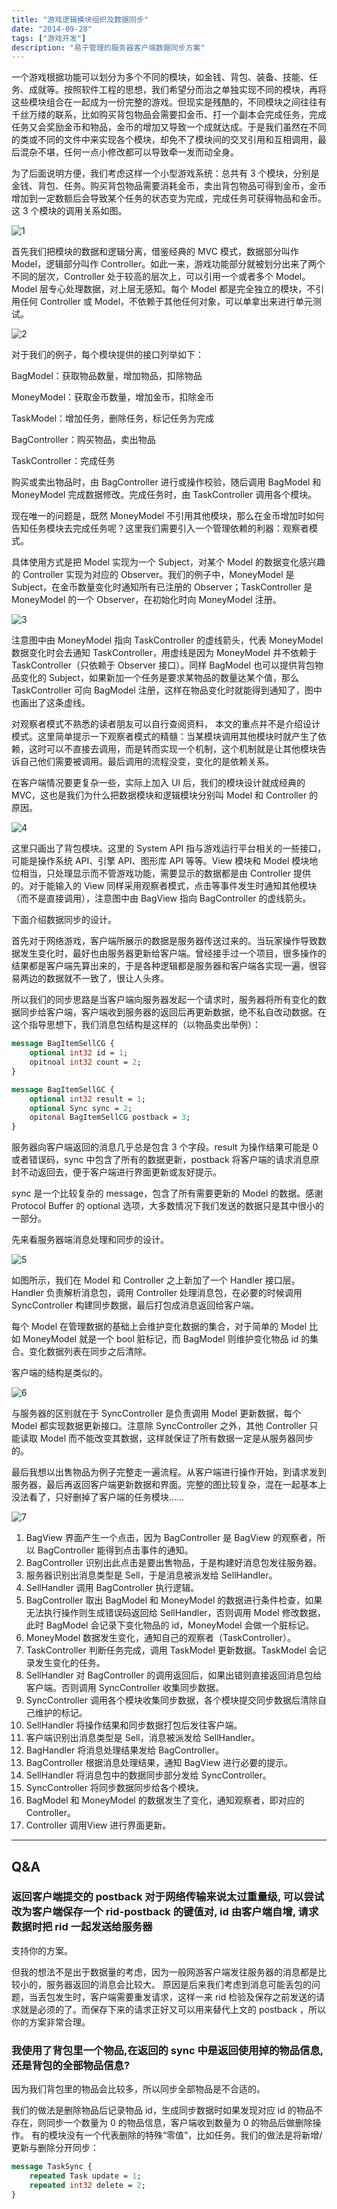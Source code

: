 ```yaml
---
title: "游戏逻辑模块组织及数据同步"
date: "2014-09-28"
tags: ["游戏开发"]
description: "易于管理的服务器客户端数据同步方案"
---
```


一个游戏根据功能可以划分为多个不同的模块，如金钱、背包、装备、技能、任务、成就等。按照软件工程的思想，我们希望分而治之单独实现不同的模块，再将这些模块组合在一起成为一份完整的游戏。但现实是残酷的，不同模块之间往往有千丝万缕的联系，比如购买背包物品会需要扣金币、打一个副本会完成任务，完成任务又会奖励金币和物品，金币的增加又导致一个成就达成。于是我们虽然在不同的类或不同的文件中来实现各个模块，却免不了模块间的交叉引用和互相调用，最后混杂不堪，任何一点小修改都可以导致牵一发而动全身。

为了后面说明方便，我们考虑这样一个小型游戏系统：总共有 3 个模块，分别是金钱、背包、任务。购买背包物品需要消耗金币，卖出背包物品可得到金币，金币增加到一定数额后会导致某个任务的状态变为完成，完成任务可获得物品和金币。这 3 个模块的调用关系如图。

![1](/assets/img/module-sync-1.png)
 

首先我们把模块的数据和逻辑分离，借鉴经典的 MVC 模式，数据部分叫作 Model，逻辑部分叫作 Controller。如此一来，游戏功能部分就被划分出来了两个不同的层次，Controller 处于较高的层次上，可以引用一个或者多个 Model。Model 层专心处理数据，对上层无感知。每个 Model 都是完全独立的模块，不引用任何 Controller 或 Model，不依赖于其他任何对象，可以单拿出来进行单元测试。

![2](/assets/img/module-sync-2.png)

对于我们的例子，每个模块提供的接口列举如下：

BagModel：获取物品数量，增加物品，扣除物品

MoneyModel：获取金币数量，增加金币，扣除金币

TaskModel：增加任务，删除任务，标记任务为完成

BagController：购买物品，卖出物品

TaskController：完成任务

购买或卖出物品时，由 BagController 进行或操作校验，随后调用 BagModel 和 MoneyModel 完成数据修改。完成任务时，由 TaskController 调用各个模块。

现在唯一的问题是，既然 MoneyModel 不引用其他模块，那么在金币增加时如何告知任务模块去完成任务呢？这里我们需要引入一个管理依赖的利器：观察者模式。

具体使用方式是把 Model 实现为一个 Subject，对某个 Model 的数据变化感兴趣的 Controller 实现为对应的 Observer。我们的例子中，MoneyModel 是 Subject，在金币数量变化时通知所有已注册的 Observer；TaskController 是 MoneyModel 的一个 Observer，在初始化时向 MoneyModel 注册。

![3](/assets/img/module-sync-3.png)

注意图中由 MoneyModel 指向 TaskController 的虚线箭头，代表 MoneyModel 数据变化时会去通知 TaskController，用虚线是因为 MoneyModel 并不依赖于 TaskController（只依赖于 Observer 接口）。同样 BagModel 也可以提供背包物品变化的 Subject，如果新加一个任务是要求某物品的数量达某个值，那么 TaskController 可向 BagModel 注册，这样在物品变化时就能得到通知了，图中也画出了这条虚线。

对观察者模式不熟悉的读者朋友可以自行查阅资料， 本文的重点并不是介绍设计模式。这里简单提示一下观察者模式的精髓：当某模块调用其他模块时就产生了依赖，这时可以不直接去调用，而是转而实现一个机制，这个机制就是让其他模块告诉自己他们需要被调用。最后调用的流程没变，变化的是依赖关系。

 

在客户端情况要更复杂一些，实际上加入 UI 后，我们的模块设计就成经典的 MVC，这也是我们为什么把数据模块和逻辑模块分别叫 Model 和 Controller 的原因。

![4](/assets/img/module-sync-4.png)

这里只画出了背包模块。这里的 System API 指与游戏运行平台相关的一些接口，可能是操作系统 API、引擎 API、图形库 API 等等。View 模块和 Model 模块地位相当，只处理显示而不管游戏功能，需要显示的数据都是由 Controller 提供的。对于能输入的 View 同样采用观察者模式，点击等事件发生时通知其他模块（而不是直接调用），注意图中由 BagView 指向 BagController 的虚线箭头。

下面介绍数据同步的设计。

首先对于网络游戏，客户端所展示的数据是服务器传送过来的。当玩家操作导致数据发生变化时，最好也由服务器更新给客户端。曾经接手过一个项目，很多操作的结果都是客户端先算出来的，于是各种逻辑都是服务器和客户端各实现一遍，很容易两边的数据就不一致了，很让人头疼。

所以我们的同步思路是当客户端向服务器发起一个请求时，服务器将所有变化的数据同步给客户端，客户端收到服务器的返回后再更新数据，绝不私自改动数据。在这个指导思想下，我们消息包结构是这样的（以物品卖出举例）：

```proto
message BagItemSellCG {
    optional int32 id = 1;
    opitnoal int32 count = 2;
}

message BagItemSellGC {
    optional int32 result = 1;
    optional Sync sync = 2;
    opitonal BagItemSellCG postback = 3;
}
```

服务器向客户端返回的消息几乎总是包含 3 个字段。result 为操作结果可能是 0 或者错误码，sync 中包含了所有的数据更新，postback 将客户端的请求消息原封不动返回去，便于客户端进行界面更新或友好提示。

sync 是一个比较复杂的 message，包含了所有需要更新的 Model 的数据。感谢 Protocol Buffer 的 optional 选项，大多数情况下我们发送的数据只是其中很小的一部分。

先来看服务器端消息处理和同步的设计。

![5](/assets/img/module-sync-5.png)

如图所示，我们在 Model 和 Controller 之上新加了一个 Handler 接口层。Handler 负责解析消息包，调用 Controller 处理消息包，在必要的时候调用 SyncController 构建同步数据，最后打包成消息返回给客户端。

每个 Model 在管理数据的基础上会维护变化数据的集合，对于简单的 Model 比如 MoneyModel 就是一个 bool 脏标记，而 BagModel 则维护变化物品 id 的集合。变化数据列表在同步之后清除。

 

客户端的结构是类似的。

![6](/assets/img/module-sync-6.png)

与服务器的区别就在于 SyncController 是负责调用 Model 更新数据，每个 Model 都实现数据更新接口。注意除 SyncController 之外，其他 Controller 只能读取 Model 而不能改变其数据，这样就保证了所有数据一定是从服务器同步的。

最后我想以出售物品为例子完整走一遍流程。从客户端进行操作开始，到请求发到服务器，最后再返回客户端更新数据和界面。完整的图比较复杂，混在一起基本上没法看了，只好删掉了客户端的任务模块……

![7](/assets/img/module-sync-7.png)

1. BagView 界面产生一个点击，因为 BagController 是 BagView 的观察者，所以 BagController 能得到点击事件的通知。
2. BagController 识别出此点击是要出售物品，于是构建好消息包发往服务器。
3. 服务器识别出消息类型是 Sell，于是消息被派发给 SellHandler。
4. SellHandler 调用 BagController 执行逻辑。
5. BagController 取出 BagModel 和 MoneyModel 的数据进行条件检查，如果无法执行操作则生成错误码返回给 SellHandler，否则调用 Model 修改数据，此时 BagModel 会记录下变化物品的 id，MoneyModel 会做一个脏标记。
6. MoneyModel 数据发生变化，通知自己的观察者（TaskController）。
7. TaskController 判断任务完成，调用 TaskModel 更新数据。TaskModel 会记录发生变化的任务。
8. SellHandler 对 BagController 的调用返回后，如果出错则直接返回消息包给客户端。否则调用 SyncController 收集同步数据。
9. SyncController 调用各个模块收集同步数据，各个模块提交同步数据后清除自己维护的标记。
10. SellHandler 将操作结果和同步数据打包后发往客户端。
11. 客户端识别出消息类型是 Sell，消息被派发给 SellHandler。
12. BagHandler 将消息处理结果发给 BagController。
13. BagController 根据消息处理结果，通知 BagView 进行必要的提示。
14. SellHandler 将消息包中的数据同步部分发给 SyncController。
15. SyncController 将同步数据同步给各个模块。
16. BagModel 和 MoneyModel 的数据发生了变化，通知观察者，即对应的Controller。
17. Controller 调用View  进行界面更新。

-----------------------

## Q&A

### 返回客户端提交的 postback 对于网络传输来说太过重量级, 可以尝试改为客户端保存一个 rid-postback 的键值对, id 由客户端自增, 请求数据时把 rid 一起发送给服务器

支持你的方案。

但我的想法不是出于数据量的考虑，因为一般网游客户端发往服务器的消息都是比较小的，服务器返回的消息会比较大。
原因是后来我们考虑到消息可能丢包的问题，当丢包发生时，客户端需要重发请求，这样一来 rid 检验及保存之前发送的请求就是必须的了。而保存下来的请求正好又可以用来替代上文的 postback ，所以你的方案非常合理。

### 我使用了背包里一个物品,在返回的 sync 中是返回使用掉的物品信息, 还是背包的全部物品信息?

因为我们背包里的物品会比较多，所以同步全部物品是不合适的。

我们的做法是删除物品后记录物品 id，生成同步数据时如果发现对应 id 的物品不存在，则同步一个数量为 0 的物品信息，客户端收到数量为 0 的物品后做删除操作。
有的模块没有一个代表删除的特殊“零值”，比如任务。我们的做法是将新增/更新与删除分开同步：

```proto
message TaskSync {
	repeated Task update = 1;
	repeated int32 delete = 2;
}
```
